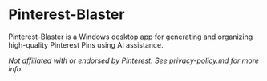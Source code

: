 # Pinterest-Blaster

Pinterest-Blaster is a Windows desktop app for generating and organizing high-quality Pinterest Pins using AI assistance.

_Not affiliated with or endorsed by Pinterest. See privacy-policy.md for more info._